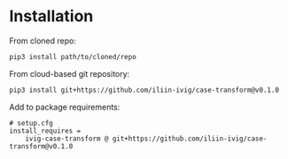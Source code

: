 # Installation
From cloned repo:
```sh
pip3 install path/to/cloned/repo
```

From cloud-based git repository:
```sh
pip3 install git+https://github.com/iliin-ivig/case-transform@v0.1.0
```

Add to package requirements:
```
# setup.cfg
install_requires =
    ivig-case-transform @ git+https://github.com/iliin-ivig/case-transform@v0.1.0
```

